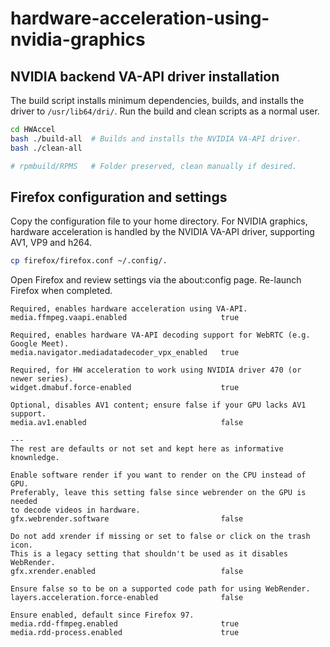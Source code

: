 # hardware-acceleration-using-nvidia-graphics

## NVIDIA backend VA-API driver installation

The build script installs minimum dependencies, builds, and installs the driver to `/usr/lib64/dri/`. Run the build and clean scripts as a normal user.

```bash
cd HWAccel
bash ./build-all  # Builds and installs the NVIDIA VA-API driver.
bash ./clean-all

# rpmbuild/RPMS   # Folder preserved, clean manually if desired.
```

## Firefox configuration and settings

Copy the configuration file to your home directory. For NVIDIA graphics, hardware acceleration is handled by the NVIDIA VA-API driver, supporting AV1, VP9 and h264.

```bash
cp firefox/firefox.conf ~/.config/.
```

Open Firefox and review settings via the about:config page. Re-launch Firefox when completed.

```text
Required, enables hardware acceleration using VA-API.
media.ffmpeg.vaapi.enabled                     true

Required, enables hardware VA-API decoding support for WebRTC (e.g. Google Meet).
media.navigator.mediadatadecoder_vpx_enabled   true

Required, for HW acceleration to work using NVIDIA driver 470 (or newer series).
widget.dmabuf.force-enabled                    true

Optional, disables AV1 content; ensure false if your GPU lacks AV1 support.
media.av1.enabled                              false

---
The rest are defaults or not set and kept here as informative knownledge.

Enable software render if you want to render on the CPU instead of GPU.
Preferably, leave this setting false since webrender on the GPU is needed
to decode videos in hardware.
gfx.webrender.software                         false

Do not add xrender if missing or set to false or click on the trash icon.
This is a legacy setting that shouldn't be used as it disables WebRender.
gfx.xrender.enabled                            false

Ensure false so to be on a supported code path for using WebRender.
layers.acceleration.force-enabled              false

Ensure enabled, default since Firefox 97.
media.rdd-ffmpeg.enabled                       true
media.rdd-process.enabled                      true
```


